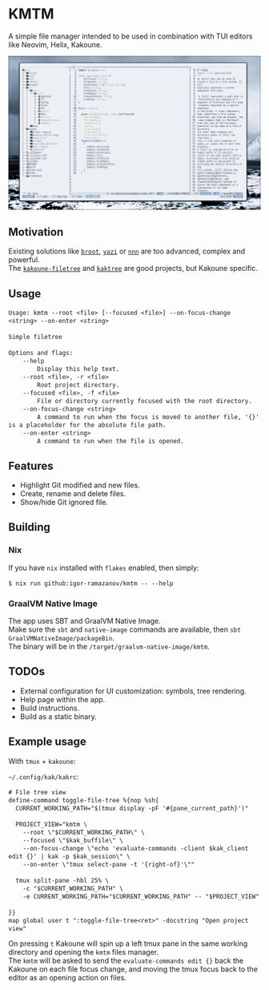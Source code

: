# KMTM
A simple file manager intended to be used in combination with TUI editors like Neovim, Helix, Kakoune.

![Screenshot](./screenshot.png)

## Motivation
Existing solutions like [`broot`](https://github.com/Canop/broot), [`yazi`](https://github.com/sxyazi/yazi) or [`nnn`](https://github.com/jarun/nnn) are too advanced, complex and powerful. \
The [`kakoune-filetree`](https://github.com/occivink/kakoune-filetree) and [`kaktree`](https://github.com/andreyorst/kaktree) are good projects, but Kakoune specific.

## Usage
```
Usage: kmtm --root <file> [--focused <file>] --on-focus-change <string> --on-enter <string>

Simple filetree

Options and flags:
    --help
        Display this help text.
    --root <file>, -r <file>
        Root project directory.
    --focused <file>, -f <file>
        File or directory currently focused with the root directory.
    --on-focus-change <string>
        A command to run when the focus is moved to another file, '{}' is a placeholder for the absolute file path.
    --on-enter <string>
        A command to run when the file is opened.
```

## Features
* Highlight Git modified and new files.
* Create, rename and delete files.
* Show/hide Git ignored file.

## Building

### Nix
If you have `nix` installed with `flakes` enabled, then simply:
```
$ nix run github:igor-ramazanov/kmtm -- --help
```

### GraalVM Native Image
The app uses SBT and GraalVM Native Image. \
Make sure the `sbt` and `native-image` commands are available, then `sbt GraalVMNativeImage/packageBin`. \
The binary will be in the `/target/graalvm-native-image/kmtm`.


## TODOs
* External configuration for UI customization: symbols, tree rendering.
* Help page within the app.
* Build instructions.
* Build as a static binary.

## Example usage
With `tmux` + `kakoune`:

`~/.config/kak/kakrc`:
```KakouneScript
# File tree view
define-command toggle-file-tree %{nop %sh{
  CURRENT_WORKING_PATH="$(tmux display -pF '#{pane_current_path}')"

  PROJECT_VIEW="kmtm \
    --root \"$CURRENT_WORKING_PATH\" \
    --focused \"$kak_buffile\" \
    --on-focus-change \"echo 'evaluate-commands -client $kak_client edit {}' | kak -p $kak_session\" \
    --on-enter \"tmux select-pane -t '{right-of}'\""

  tmux split-pane -hbl 25% \
    -c "$CURRENT_WORKING_PATH" \
    -e CURRENT_WORKING_PATH="$CURRENT_WORKING_PATH" -- "$PROJECT_VIEW"

}}
map global user t ":toggle-file-tree<ret>" -docstring "Open project view"
```

On pressing `t` Kakoune will spin up a left tmux pane in the same working directory and opening the `kmtm` files manager. \
The `kmtm` will be asked to send the `evaluate-commands edit {}` back the Kakoune on each file focus change, and moving the tmux focus back to the editor as an opening action on files.

